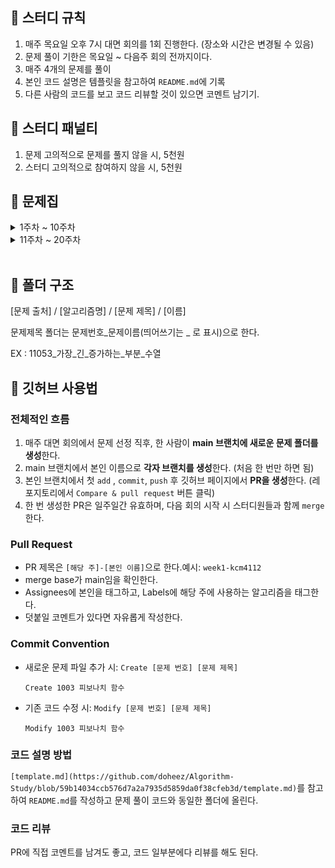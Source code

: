 ## **📘 스터디 규칙**

1. 매주 목요일 오후 7시 대면 회의를 1회 진행한다. (장소와 시간은 변경될 수 있음)
2. 문제 풀이 기한은 목요일 ~ 다음주 회의 전까지이다.
3. 매주 4개의 문제를 풀이
4. 본인 코드 설명은 템플릿을 참고하여 `README.md`에 기록
5. 다른 사람의 코드를 보고 코드 리뷰할 것이 있으면 코멘트 남기기.

## **📘 스터디 패널티**

1. 문제 고의적으로 문제를 풀지 않을 시,  5천원
2. 스터디 고의적으로 참여하지 않을 시,  5천원

## **📘 문제집**

<details>
<summary>1주차 ~ 10주차</summary>
<br>
  
||날짜|알고리즘|출처|문제1|문제2|문제3|문제4|알고리즘설명|
|--|--|--|--|--|--|--|--|--|
|**1주차**|07.07. ~ 07.14.|DP + 구현|백준|[숫자야구](https://www.acmicpc.net/problem/2503)|[도로의 개수](https://www.acmicpc.net/problem/1577)|[카드 구매하기](https://www.acmicpc.net/problem/11052)|[동전1](https://www.acmicpc.net/problem/2293)|
|**2주차**|07.14. ~ 07.21.|문자열 + 정렬|백준|[문자열 폭발](https://www.acmicpc.net/problem/9935) | [이차원 배열과 연산](https://www.acmicpc.net/problem/17140) | [괄호 제거](https://www.acmicpc.net/problem/2800) | [센서](https://www.acmicpc.net/problem/2212) |
|**3주차**|07.21. ~ 07.28.| 그리디 |백준|[동전 0](https://www.acmicpc.net/problem/11047) | [DNA](https://www.acmicpc.net/problem/1969) | [단어 수학](https://www.acmicpc.net/problem/1339) | [과제](https://www.acmicpc.net/problem/13904) |[강창민](https://github.com/kcm4112)|


</details>

<details>
<summary>11주차 ~ 20주차</summary>
<br>
  
||날짜|알고리즘|출처|문제1|문제2|문제3|문제4|
|--|--|--|--|--|--|--|--|

</details>
<br>
    
    

## **📘 폴더 구조**

[문제 출처] / [알고리즘명] / [문제 제목] / [이름]

문제제목 폴더는 문제번호_문제이름(띄어쓰기는 _ 로 표시)으로 한다.

EX : 11053_가장_긴_증가하는_부분_수열

## **📘 깃허브 사용법**

### **전체적인 흐름**

1. 매주 대면 회의에서 문제 선정 직후, 한 사람이 **main 브랜치에 새로운 문제 폴더를 생성**한다.
2. main 브랜치에서 본인 이름으로 **각자 브랜치를 생성**한다. (처음 한 번만 하면 됨)
3. 본인 브랜치에서 첫 `add` , `commit`, `push` 후 깃허브 페이지에서 **PR을 생성**한다. (레포지토리에서 `Compare & pull request` 버튼 클릭) 
4. 한 번 생성한 PR은 일주일간 유효하며, 다음 회의 시작 시 스터디원들과 함께 `merge`한다.

### **Pull Request**

- PR 제목은 `[해당 주]-[본인 이름]`으로 한다.예시: `week1-kcm4112`
- merge base가 main임을 확인한다.
- Assignees에 본인을 태그하고, Labels에 해당 주에 사용하는 알고리즘을 태그한다.
- 덧붙일 코멘트가 있다면 자유롭게 작성한다.

### **Commit Convention**

- 새로운 문제 파일 추가 시: `Create [문제 번호] [문제 제목]`
    
    `Create 1003 피보나치 함수`
    
- 기존 코드 수정 시: `Modify [문제 번호] [문제 제목]`
    
    `Modify 1003 피보나치 함수`
    

### **코드 설명 방법**

`[template.md](https://github.com/doheez/Algorithm-Study/blob/59b14034ccb576d7a2a7935d5859da0f38cfeb3d/template.md)`를 참고하여 `README.md`를 작성하고 문제 풀이 코드와 동일한 폴더에 올린다.

### **코드 리뷰**

PR에 직접 코멘트를 남겨도 좋고, 코드 일부분에다 리뷰를 해도 된다.
